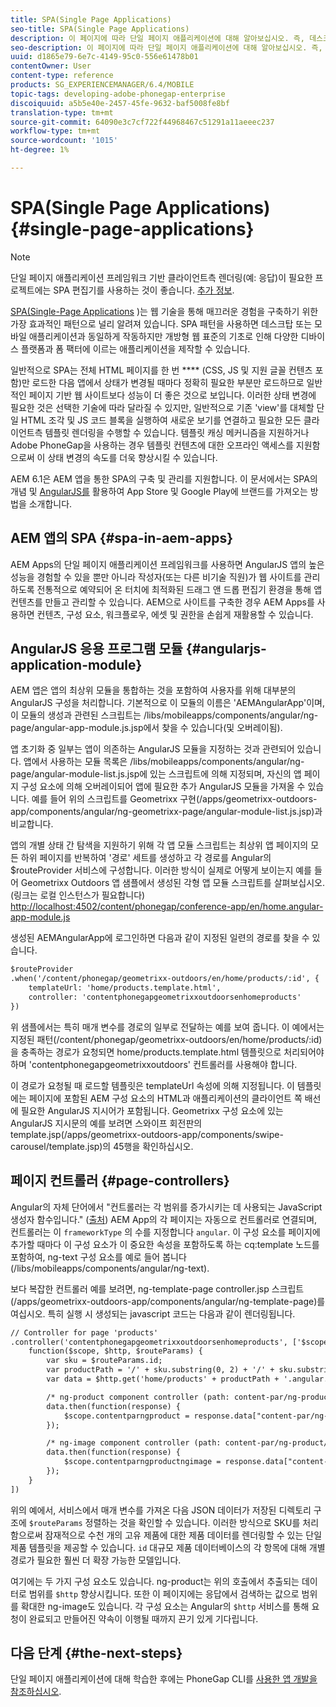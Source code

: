 ```yaml
---
title: SPA(Single Page Applications)
seo-title: SPA(Single Page Applications)
description: 이 페이지에 따라 단일 페이지 애플리케이션에 대해 알아보십시오. 즉, 데스크탑 또는 모바일 애플리케이션과 동일하게 작동하는 애플리케이션을 만들 수 있습니다.
seo-description: 이 페이지에 따라 단일 페이지 애플리케이션에 대해 알아보십시오. 즉, 데스크탑 또는 모바일 애플리케이션과 동일하게 작동하는 애플리케이션을 만들 수 있습니다.
uuid: d1865e79-6e7c-4149-95c0-556e61478b01
contentOwner: User
content-type: reference
products: SG_EXPERIENCEMANAGER/6.4/MOBILE
topic-tags: developing-adobe-phonegap-enterprise
discoiquuid: a5b5e40e-2457-45fe-9632-baf5008fe8bf
translation-type: tm+mt
source-git-commit: 64090e3c7cf722f44968467c51291a11aeeec237
workflow-type: tm+mt
source-wordcount: '1015'
ht-degree: 1%

---
```



# SPA(Single Page Applications){#single-page-applications}

>[!NOTE]
>
>단일 페이지 애플리케이션 프레임워크 기반 클라이언트측 렌더링(예: 응답)이 필요한 프로젝트에는 SPA 편집기를 사용하는 것이 좋습니다. [추가 정보](/help/sites-developing/spa-overview.md).

[SPA(Single-Page Applications](https://en.wikipedia.org/wiki/Single-page_application) )는 웹 기술을 통해 매끄러운 경험을 구축하기 위한 가장 효과적인 패턴으로 널리 알려져 있습니다. SPA 패턴을 사용하면 데스크탑 또는 모바일 애플리케이션과 동일하게 작동하지만 개방형 웹 표준의 기초로 인해 다양한 디바이스 플랫폼과 폼 팩터에 이르는 애플리케이션을 제작할 수 있습니다.

일반적으로 SPA는 전체 HTML 페이지를 한 번 **** (CSS, JS 및 지원 글꼴 컨텐츠 포함)만 로드한 다음 앱에서 상태가 변경될 때마다 정확히 필요한 부분만 로드하므로 일반적인 페이지 기반 웹 사이트보다 성능이 더 좋은 것으로 보입니다. 이러한 상태 변경에 필요한 것은 선택한 기술에 따라 달라질 수 있지만, 일반적으로 기존 &#39;view&#39;를 대체할 단일 HTML 조각 및 JS 코드 블록을 실행하여 새로운 보기를 연결하고 필요한 모든 클라이언트측 템플릿 렌더링을 수행할 수 있습니다. 템플릿 캐싱 메커니즘을 지원하거나 Adobe PhoneGap을 사용하는 경우 템플릿 컨텐츠에 대한 오프라인 액세스를 지원함으로써 이 상태 변경의 속도를 더욱 향상시킬 수 있습니다.

AEM 6.1은 AEM 앱을 통한 SPA의 구축 및 관리를 지원합니다. 이 문서에서는 SPA의 개념 및 [AngularJS를](https://angularjs.org/) 활용하여 App Store 및 Google Play에 브랜드를 가져오는 방법을 소개합니다.

## AEM 앱의 SPA {#spa-in-aem-apps}

AEM Apps의 단일 페이지 애플리케이션 프레임워크를 사용하면 AngularJS 앱의 높은 성능을 경험할 수 있을 뿐만 아니라 작성자(또는 다른 비기술 직원)가 웹 사이트를 관리하도록 전통적으로 예약되어 온 터치에 최적화된 드래그 앤 드롭 편집기 환경을 통해 앱 컨텐츠를 만들고 관리할 수 있습니다. AEM으로 사이트를 구축한 경우 AEM Apps를 사용하면 컨텐츠, 구성 요소, 워크플로우, 에셋 및 권한을 손쉽게 재활용할 수 있습니다.

## AngularJS 응용 프로그램 모듈 {#angularjs-application-module}

AEM 앱은 앱의 최상위 모듈을 통합하는 것을 포함하여 사용자를 위해 대부분의 AngularJS 구성을 처리합니다. 기본적으로 이 모듈의 이름은 &#39;AEMAngularApp&#39;이며, 이 모듈의 생성과 관련된 스크립트는 /libs/mobileapps/components/angular/ng-page/angular-app-module.js.jsp에서 찾을 수 있습니다(및 오버레이됨).

앱 초기화 중 일부는 앱이 의존하는 AngularJS 모듈을 지정하는 것과 관련되어 있습니다. 앱에서 사용하는 모듈 목록은 /libs/mobileapps/components/angular/ng-page/angular-module-list.js.jsp에 있는 스크립트에 의해 지정되며, 자신의 앱 페이지 구성 요소에 의해 오버레이되어 앱에 필요한 추가 AngularJS 모듈을 가져올 수 있습니다. 예를 들어 위의 스크립트를 Geometrixx 구현(/apps/geometrixx-outdoors-app/components/angular/ng-geometrixx-page/angular-module-list.js.jsp)과 비교합니다.

앱의 개별 상태 간 탐색을 지원하기 위해 각 앱 모듈 스크립트는 최상위 앱 페이지의 모든 하위 페이지를 반복하여 &#39;경로&#39; 세트를 생성하고 각 경로를 Angular의 $routeProvider 서비스에 구성합니다. 이러한 방식이 실제로 어떻게 보이는지 예를 들어 Geometrixx Outdoors 앱 샘플에서 생성된 각형 앱 모듈 스크립트를 살펴보십시오. (링크는 로컬 인스턴스가 필요합니다) [http://localhost:4502/content/phonegap/conference-app/en/home.angular-app-module.js](http://localhost:4502/content/phonegap/conference-app/en/home.angular-app-module.js)

생성된 AEMAngularApp에 로그인하면 다음과 같이 지정된 일련의 경로를 찾을 수 있습니다.

```xml
$routeProvider
.when('/content/phonegap/geometrixx-outdoors/en/home/products/:id', {
    templateUrl: 'home/products.template.html',
    controller: 'contentphonegapgeometrixxoutdoorsenhomeproducts'
})
```

위 샘플에서는 특히 매개 변수를 경로의 일부로 전달하는 예를 보여 줍니다. 이 예에서는 지정된 패턴(/content/phonegap/geometrixx-outdoors/en/home/products/:id)을 충족하는 경로가 요청되면 home/products.template.html 템플릿으로 처리되어야 하며 &#39;contentphonegapgeometrixxoutdoors&#39; 컨트롤러를 사용해야 합니다.

이 경로가 요청될 때 로드할 템플릿은 templateUrl 속성에 의해 지정됩니다. 이 템플릿에는 페이지에 포함된 AEM 구성 요소의 HTML과 애플리케이션의 클라이언트 쪽 배선에 필요한 AngularJS 지시어가 포함됩니다. Geometrixx 구성 요소에 있는 AngularJS 지시문의 예를 보려면 스와이프 회전판의 template.jsp(/apps/geometrixx-outdoors-app/components/swipe-carousel/template.jsp)의 45행을 확인하십시오.

## 페이지 컨트롤러 {#page-controllers}

Angular의 자체 단어에서 &quot;컨트롤러는 각 범위를 증가시키는 데 사용되는 JavaScript 생성자 함수입니다.&quot; ([출처](https://docs.angularjs.org/guide/controller)) AEM App의 각 페이지는 자동으로 컨트롤러로 연결되며, 컨트롤러는 이 `frameworkType` 의 수를 지정합니다 `angular`. 이 구성 요소를 페이지에 추가할 때마다 이 구성 요소가 이 중요한 속성을 포함하도록 하는 cq:template 노드를 포함하여, ng-text 구성 요소를 예로 들어 봅니다(/libs/mobileapps/components/angular/ng-text).

보다 복잡한 컨트롤러 예를 보려면, ng-template-page controller.jsp 스크립트(/apps/geometrixx-outdoors-app/components/angular/ng-template-page)를 여십시오. 특히 실행 시 생성되는 javascript 코드는 다음과 같이 렌더링됩니다.

```xml
// Controller for page 'products'
.controller('contentphonegapgeometrixxoutdoorsenhomeproducts', ['$scope', '$http', '$routeParams',
    function($scope, $http, $routeParams) {
        var sku = $routeParams.id;
        var productPath = '/' + sku.substring(0, 2) + '/' + sku.substring(0, 4) + '/' + sku;
        var data = $http.get('home/products' + productPath + '.angular.json' + cacheKiller);

        /* ng-product component controller (path: content-par/ng-product) */
        data.then(function(response) {
            $scope.contentparngproduct = response.data["content-par/ng-product"].items;
        });

        /* ng-image component controller (path: content-par/ng-product/ng-image) */
        data.then(function(response) {
            $scope.contentparngproductngimage = response.data["content-par/ng-product/ng-image"].items;
        });
    }
])
```

위의 예에서, 서비스에서 매개 변수를 가져온 다음 JSON 데이터가 저장된 디렉토리 구조에 `$routeParams` 정렬하는 것을 확인할 수 있습니다. 이러한 방식으로 SKU를 처리함으로써 잠재적으로 수천 개의 고유 제품에 대한 제품 데이터를 렌더링할 수 있는 단일 제품 템플릿을 제공할 수 있습니다. `id` 대규모 제품 데이터베이스의 각 항목에 대해 개별 경로가 필요한 훨씬 더 확장 가능한 모델입니다.

여기에는 두 가지 구성 요소도 있습니다. ng-product는 위의 호출에서 추출되는 데이터로 범위를 `$http` 향상시킵니다. 또한 이 페이지에는 응답에서 검색하는 값으로 범위를 확대한 ng-image도 있습니다. 각 구성 요소는 Angular의 `$http` 서비스를 통해 요청이 완료되고 만들어진 약속이 이행될 때까지 끈기 있게 기다립니다.

## 다음 단계 {#the-next-steps}

단일 페이지 애플리케이션에 대해 학습한 후에는 PhoneGap CLI를 [사용한 앱 개발을 참조하십시오](/help/mobile/phonegap-apps-pg-cli.md).
